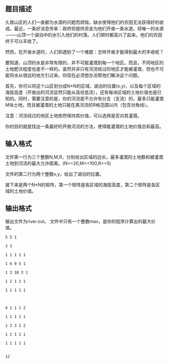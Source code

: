 ## 题目描述
久居山区的人们一直都为水源的问题而烦恼，缺水使得他们的农田无法获得好的收成。最近，一条好消息传来：政府将提供资金为他们开凿一条水道，将唯一的水源¬——山顶一个湖泊中的水引入他们的村落。人们顿时都高兴了起来，他们的农田终于可以丰收了。

然而，在开凿水道时，人们却遇到了一个难题：怎样开凿才能得到最大的丰收呢？

要知道，山顶的水是非常有限的，并不可能灌溉到每一个地区。而且，不同地区的土地肥沃程度也是不一样的。虽然并非只有河流经过的地区才能被灌溉，但也不可能将水从很远的地方引过来。你现在必须想办法帮他们解决这个问题。

首先，你可以将这个山区划分成N\*N的区域，湖泊的位置(x,y)，以及每个区域的海拔高度（开凿出的河流显然只能从高往低流），还有每块区域的土地价值也是已知的。同时，需要注意的是，你的河流是不允许有分支（支流）的，最多只能灌溉M块土地，而且被灌溉的土地只能在离河流的R格范围以内（包含对角线）。

注意：河流经过的地区土地依然保持其价值，可以选择是否对其灌溉。

你的目的就是找出一条最好的开凿河流的方法，使得能灌溉的土地价值总和最高。


## 输入格式
文件第一行为三个整数N,M,R，分别给出区域的边长，最多灌溉的土地数和被灌溉土地到河流的最大允许距离。(N<=20,M<=100,R<=5)

文件的第二行为两个整数x,y，给出了湖泊的位置。

接下来是两个N\*N的矩阵，第一个矩阵是各区域的海拔高度，第二个矩阵是各区域的土地价值。


## 输出格式
输出文件为river.out。    文件中只有一个整数max，是你的程序计算出的最大价值。


```input1
5 5 1
3 3
1 1 1 1 1
1 6 9 5 1
1 3 10 3 1
1 2 1 2 1
1 1 1 1 1

4 1 1 1 2
1 1 1 1 1
1 2 3 1 2
1 2 1 1 1
1 1 1 1 1

```

```output1
12
```

